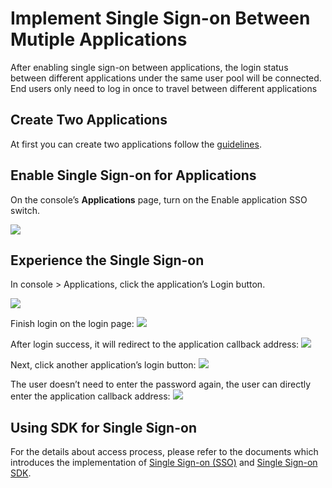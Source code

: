 # Implement Single Sign-on Between Mutiple Applications

<LastUpdated/>

After enabling single sign-on between applications, the login status between different applications under the same user pool will be connected. End users only need to log in once to travel between different applications

## Create Two Applications

At first you can create two applications follow the [guidelines](./create-app.md).

## Enable Single Sign-on for Applications

On the console’s **Applications** page, turn on the Enable application SSO switch.

![](https://cdn.approw.com/docs/20201216143359.png)

## Experience the Single Sign-on

In console > Applications, click the application’s Login button.

![](https://cdn.approw.com/docs/20201216143536.png)

Finish login on the login page:
![](https://cdn.approw.com/docs/20201216143744.png)

After login success, it will redirect to the application callback address:
![](https://cdn.approw.com/docs/20201216143917.png)

Next, click another application’s login button:
![](https://cdn.approw.com/docs/20201216144049.png)

The user doesn’t need to enter the password again, the user can directly enter the application callback address:
![](https://cdn.approw.com/docs/20201216144215.png)

## Using SDK for Single Sign-on

For the details about access process, please refer to the documents which introduces the implementation of [Single Sign-on (SSO)](/docs/en/guides/authentication/sso/) and [Single Sign-on SDK](/docs/en/reference/sdk-for-sso.md).

